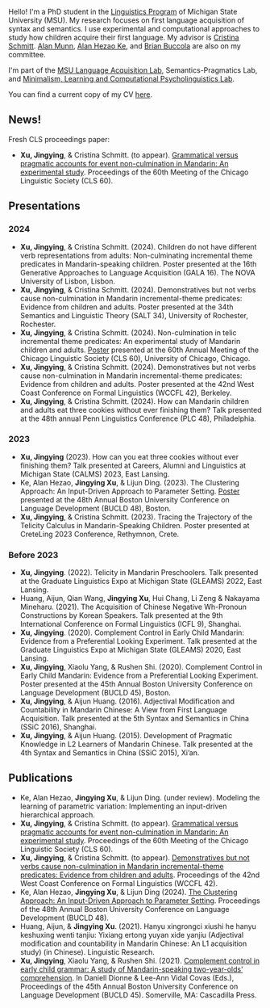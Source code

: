 Hello! I'm a PhD student in the [Linguistics Program](https://lilac.msu.edu/linguistics/) of Michigan State University (MSU). My research focuses on first language acquisition of syntax and semantics. I use experimental and computational approaches to study how children acquire their first language. My advisor is [Cristina Schmitt](https://people.cal.msu.edu/schmit12/). [Alan Munn](https://amunn.github.io/), [Alan Hezao Ke](https://hezaoke.weebly.com/), and [Brian Buccola](https://brianbuccola.com/) are also on my committee. 

I'm part of the [MSU Language Acquisition Lab](https://www.msuacquisition.org/index.html), Semantics-Pragmatics Lab, and [Minimalism, Learning and 
Computational Psycholinguistics Lab](https://sites.google.com/view/mlclab).

You can find a current copy of my CV [here](http://jingyingx.github.io/jingyingxu_cv_april_2024.pdf).

## News!
Fresh CLS proceedings paper: 
- **Xu, Jingying**, & Cristina Schmitt. (to appear). [Grammatical versus pragmatic accounts for event non-culmination in Mandarin: An experimental study](http://jingyingx.github.io/CLS_xu_schmitt.pdf). Proceedings of the 60th Meeting of the Chicago Linguistic Society (CLS 60).

  
## Presentations
### 2024
- **Xu, Jingying**, & Cristina Schmitt. (2024). Children do not have different verb representations from adults: Non-culminating incremental theme predicates in Mandarin-speaking children. Poster presented at the 16th Generative Approaches to Language Acquisition (GALA 16). The NOVA University of Lisbon, Lisbon.
- **Xu, Jingying**, & Cristina Schmitt. (2024). Demonstratives but not verbs cause non-culmination in Mandarin incremental-theme predicates: Evidence from children and adults. Poster presented at the 34th Semantics and Linguistic Theory (SALT 34), University of Rochester, Rochester.
- **Xu, Jingying**, & Cristina Schmitt. (2024). Non-culmination in telic incremental theme predicates: An experimental study of Mandarin children and adults. [Poster](http://jingyingx.github.io/CLS_Poster_Jingying_Xu.pdf) presented at the 60th Annual Meeting of the Chicago Linguistic Society (CLS 60), University of Chicago, Chicago. 
- **Xu, Jingying**, & Cristina Schmitt. (2024). Demonstratives but not verbs cause non-culmination in Mandarin incremental-theme predicates: Evidence from children and adults. Poster presented at the 42nd West Coast Conference on Formal Linguistics (WCCFL 42), Berkeley.
- **Xu, Jingying**, & Cristina Schmitt. (2024). How can Mandarin children and adults eat three cookies without ever finishing them? Talk presented at the 48th annual Penn Linguistics Conference (PLC 48), Philadelphia.

### 2023
- **Xu, Jingying** (2023). How can you eat three cookies without ever finishing them?  Talk presented at Careers, Alumni and Linguistics at Michigan State (CALMS) 2023, East Lansing.
- Ke, Alan Hezao, **Jingying Xu**, & Lijun Ding. (2023). The Clustering Approach: An Input-Driven Approach to Parameter Setting. [Poster](http://jingyingx.github.io/BUCLD_48_Poster_The_clustering_approach_Ke_Xu_Ding.pdf) presented at the 48th Annual Boston University Conference on Language Development (BUCLD 48), Boston.
- **Xu, Jingying**, & Cristina Schmitt. (2023). Tracing the Trajectory of the Telicity Calculus in Mandarin-Speaking Children. Poster presented at CreteLing 2023 Conference, Rethymnon, Crete.
  
### Before 2023
- **Xu, Jingying**. (2022). Telicity in Mandarin Preschoolers. Talk presented at the Graduate Linguistics Expo at Michigan State (GLEAMS) 2022, East Lansing.
- Huang, Aijun, Qian Wang, **Jingying Xu**, Hui Chang, Li Zeng & Nakayama Mineharu. (2021). The Acquisition of Chinese Negative Wh-Pronoun Constructions by Korean Speakers. Talk presented at the 9th International Conference on Formal Linguistics (ICFL 9), Shanghai.
- **Xu, Jingying**. (2020). Complement Control in Early Child Mandarin: Evidence from a Preferential Looking Experiment. Talk presented at the Graduate Linguistics Expo at Michigan State (GLEAMS) 2020, East Lansing.
- **Xu, Jingying**, Xiaolu Yang, & Rushen Shi. (2020). Complement Control in Early Child Mandarin: Evidence from a Preferential Looking Experiment. Poster presented at the 45th Annual Boston University Conference on Language Development (BUCLD 45), Boston.
- **Xu, Jingying**, & Aijun Huang. (2016). Adjectival Modification and Countability in Mandarin Chinese: A View from First Language Acquisition. Talk presented at the 5th Syntax and Semantics in China (SSiC 2016), Shanghai.
- **Xu, Jingying**, & Aijun Huang. (2015). Development of Pragmatic Knowledge in L2 Learners of Mandarin Chinese. Talk presented at the 4th Syntax and Semantics in China (SSiC 2015), Xi’an.

## Publications
- Ke, Alan Hezao, **Jingying Xu**, & Lijun Ding. (under review). Modeling the learning of parametric variation: Implementing an input-driven hierarchical approach.
- **Xu, Jingying**, & Cristina Schmitt. (to appear). [Grammatical versus pragmatic accounts for event non-culmination in Mandarin: An experimental study](http://jingyingx.github.io/CLS_xu_schmitt.pdf). Proceedings of the 60th Meeting of the Chicago Linguistic Society (CLS 60).
- **Xu, Jingying**, & Cristina Schmitt. (to appear). [Demonstratives but not verbs cause non-culmination in Mandarin incremental-theme predicates: Evidence from children and adults](http://jingyingx.github.io/WCCFL_xu_schmitt.pdf). Proceedings of the 42nd West Coast Conference on Formal Linguistics (WCCFL 42).
- Ke, Alan Hezao, **Jingying Xu**, & Lijun Ding (2024). [The Clustering Approach: An Input-Driven Approach to Parameter Setting](http://jingyingx.github.io/BUCLDProceeding_The_clustering_approach.pdf). Proceedings of the 48th Annual Boston University Conference on Language Development (BUCLD 48).
- Huang, Aijun, & **Jingying Xu**. (2021). Hanyu xingrongci xiushi he hanyu keshuxing wenti tanjiu: Yixiang ertong yuyan xide yanjiu (Adjectival modification and countability in Mandarin Chinese: An L1 acquisition study) (in Chinese). Linguistic Research.
- **Xu, Jingying**, Xiaolu Yang, & Rushen Shi. (2021). [Complement control in early child grammar: A study of Mandarin-speaking two-year-olds’ comprehension](https://www.lingref.com/bucld/45/BUCLD45-58.pdf). In Daniell Dionne & Lee-Ann Vidal Covas (Eds.), Proceedings of the 45th Annual Boston University Conference on Language Development (BUCLD 45). Somerville, MA: Cascadilla Press.


